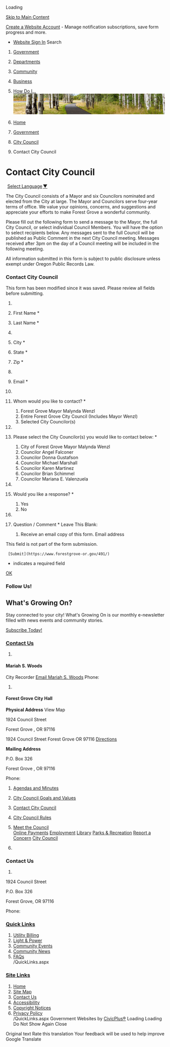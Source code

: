  

Loading

  [Skip to Main Content](https://www.forestgrove-or.gov/491/)   ![Forest Grove, OR](images/c70e38065a04af16c42c7f5b7d383e48e65724a14c74571aac162d9ac51e1425.gif)  

 [Create a Website Account](https://www.forestgrove-or.gov/MyAccount/ProfileCreate)  - Manage notification subscriptions, save form progress and more.    

 *  [Website Sign In](https://www.forestgrove-or.gov/MyAccount) 
 Search 

 1.  [Government](https://www.forestgrove-or.gov/27/Government) 
 1.  [Departments](https://www.forestgrove-or.gov/101/Departments) 
 1.  [Community](https://www.forestgrove-or.gov/31/Community) 
 1.  [Business](https://www.forestgrove-or.gov/35/Business) 
 1.  [How Do I...](https://www.forestgrove-or.gov/9/How-Do-I) 
  ![](images/a801a41aec5e9be887079621461c926f00a3a2cba3b99933ecfe62b54f6648e3.jpg)  

 1.  [Home](https://www.forestgrove-or.gov/) 
 1.  [Government](https://www.forestgrove-or.gov/27/Government) 
 1.  [City Council](https://www.forestgrove-or.gov/365/City-Council) 
 1. Contact City Council

# Contact City Council

  ![](images/ab5314affea2908d9d1d48192927b2287dcc1864718987803c26fba0d5b54a47.gif)   [Select Language![](images/ab5314affea2908d9d1d48192927b2287dcc1864718987803c26fba0d5b54a47.gif)​![](images/ab5314affea2908d9d1d48192927b2287dcc1864718987803c26fba0d5b54a47.gif)▼](https://www.forestgrove-or.gov/491/)  

The City Council consists of a Mayor and six Councilors nominated and elected from the City at large. The Mayor and Councilors serve four-year terms of office. We value your opinions, concerns, and suggestions and appreciate your efforts to make Forest Grove a wonderful community.

Please fill out the following form to send a message to the Mayor, the full City Council, or select individual Council Members. You will have the option to select recipients below. Any messages sent to the full Council will be published as Public Comment in the next City Council meeting. Messages received after 3pm on the day of a Council meeting will be included in the following meeting. 

All information submitted in this form is subject to public disclosure unless exempt under Oregon Public Records Law.

### Contact City Council

 This form has been modified since it was saved. Please review all fields before submitting. 

 1. 
 1. First Name * 
 1. Last Name * 
 1. 
 1. City * 
 1. State * 
 1. Zip * 
 1. 
 1. Email * 
 1. 
 1. Whom would you like to contact? * 
    1. Forest Grove Mayor Malynda Wenzl
    1. Entire Forest Grove City Council (Includes Mayor Wenzl)
    1. Selected City Councilor(s) 
 1. 
 1. Please select the City Councilor(s) you would like to contact below: * 
    1. City of Forest Grove Mayor Malynda Wenzl
    1. Councilor Angel Falconer
    1. Councilor Donna Gustafson
    1. Councilor Michael Marshall
    1. Councilor Karen Martinez
    1. Councilor Brian Schimmel
    1. Councilor Mariana E. Valenzuela 
 1. 
 1. Would you like a response? * 
    1. Yes
    1. No 
 1. 
 1. Question / Comment * Leave This Blank:   

    1. Receive an email copy of this form. 
   Email address    

This field is not part of the form submission.   

     [Submit](https://www.forestgrove-or.gov/491/)  

* indicates a required field

 [OK](https://www.forestgrove-or.gov/491/)  

### Follow Us!

## What's Growing On?

Stay connected to your city! What's Growing On is our monthly e-newsletter filled with news events and community stories.

  [Subscribe Today!](https://mailchi.mp/forestgrove-or/whats-growing-on)  

###  [Contact Us](https://www.forestgrove-or.gov/FormCenter/Contact-Us-Form-27/Contact-Us-92) 

 1.    

#### Mariah S. Woods   

 City Recorder  [Email Mariah S. Woods](mailto:mwoods@forestgrove-or.gov)  Phone:    

 1.    

#### Forest Grove City Hall   

  __Physical Address__ View Map   

 1924 Council Street    

 Forest Grove , OR 97116    

 1924 Council Street Forest Grove OR 97116  [Directions](https://www.google.com/maps/place/1924+Council+Street++Forest+Grove+OR+97116)     

  __Mailing Address__    

 P.O. Box 326    

 Forest Grove , OR 97116    

 Phone:    

 1.   [Agendas and Minutes](https://forestgroveor.portal.civicclerk.com/?category_id=26)  
 1.   [City Council Goals and Values](https://www.forestgrove-or.gov/490/City-Council-Goals-and-Values)  
 1.   [Contact City Council](https://www.forestgrove-or.gov/491/Contact-City-Council)  
 1.   [City Council Rules](https://www.forestgrove-or.gov/492/City-Council-Rules)  
 1.   [Meet the Council](https://www.forestgrove-or.gov/611/Meet-the-Council)  
  [Online Payments](https://www.municipalonlinepayments.com/forestgroveor)   [Employment](https://www.governmentjobs.com/careers/forestgrove)   [Library](https://www.forestgrove-or.gov/176/Library)   [Parks & Recreation](https://www.forestgrove-or.gov/243/Parks-Recreation)   [Report a Concern](https://www.forestgrove-or.gov/618/Report-a-Concern)   [City Council](https://www.forestgrove-or.gov/365/City-Council)  

 1.    

### Contact Us

 1.    

1924 Council Street   

P.O. Box 326   

Forest Grove, OR 97116   

Phone:   

###  [Quick Links](https://www.forestgrove-or.gov/QuickLinks.aspx?CID=15) 

 1.  [Utility Billing](https://www.forestgrove-or.gov/459/Utility-Billing)  
 1.  [Light & Power](https://www.forestgrove-or.gov/204/Light-Power)  
 1.  [Community Events](https://www.forestgrove-or.gov/Calendar.aspx)  
 1.  [Community News](https://www.forestgrove-or.gov/CivicAlerts.aspx)  
 1.  [FAQs](https://www.forestgrove-or.gov/FAQ.aspx)  
 /QuickLinks.aspx 

###  [Site Links](https://www.forestgrove-or.gov/QuickLinks.aspx?CID=16) 

 1.  [Home](https://www.forestgrove-or.gov/)  
 1.  [Site Map](https://www.forestgrove-or.gov/sitemap)  
 1.  [Contact Us](https://www.forestgrove-or.gov/directory.aspx)  
 1.  [Accessibility](https://www.forestgrove-or.gov/accessibility)  
 1.  [Copyright Notices](https://www.forestgrove-or.gov/copyright)  
 1.  [Privacy Policy](https://www.forestgrove-or.gov/privacy)  
 /QuickLinks.aspx Government Websites by [CivicPlus®](https://connect.civicplus.com/referral)  Loading Loading Do Not Show Again Close 

 Original text Rate this translation Your feedback will be used to help improve Google Translate 